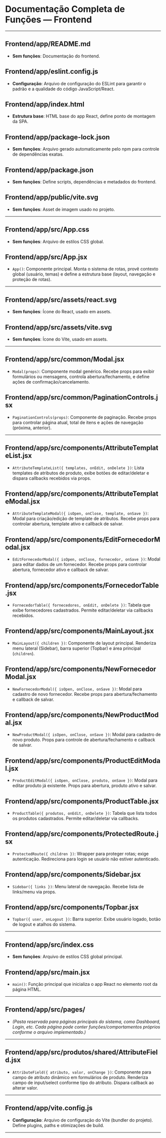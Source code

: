 # Documentação Completa de Funções — Frontend
---

## Frontend/app/README.md

* **Sem funções**: Documentação do frontend.

## Frontend/app/eslint.config.js

* **Configuração**: Arquivo de configuração do ESLint para garantir o padrão e a qualidade do código JavaScript/React.

## Frontend/app/index.html

* **Estrutura base**: HTML base do app React, define ponto de montagem da SPA.

## Frontend/app/package-lock.json

* **Sem funções**: Arquivo gerado automaticamente pelo npm para controle de dependências exatas.

## Frontend/app/package.json

* **Sem funções**: Define scripts, dependências e metadados do frontend.

## Frontend/app/public/vite.svg

* **Sem funções**: Asset de imagem usado no projeto.

---

## Frontend/app/src/App.css

* **Sem funções**: Arquivo de estilos CSS global.

## Frontend/app/src/App.jsx

* `App()`: Componente principal. Monta o sistema de rotas, provê contexto global (usuário, temas) e define a estrutura base (layout, navegação e proteção de rotas).

---

## Frontend/app/src/assets/react.svg

* **Sem funções**: Ícone do React, usado em assets.

## Frontend/app/src/assets/vite.svg

* **Sem funções**: Ícone do Vite, usado em assets.

---

## Frontend/app/src/common/Modal.jsx

* `Modal(props)`: Componente modal genérico. Recebe props para exibir formulários ou mensagens, controla abertura/fechamento, e define ações de confirmação/cancelamento.

## Frontend/app/src/common/PaginationControls.jsx

* `PaginationControls(props)`: Componente de paginação. Recebe props para controlar página atual, total de itens e ações de navegação (próxima, anterior).

---

## Frontend/app/src/components/AttributeTemplateList.jsx

* `AttributeTemplateList({ templates, onEdit, onDelete })`: Lista templates de atributos de produto, exibe botões de editar/deletar e dispara callbacks recebidos via props.

## Frontend/app/src/components/AttributeTemplateModal.jsx

* `AttributeTemplateModal({ isOpen, onClose, template, onSave })`: Modal para criação/edição de template de atributos. Recebe props para controlar abertura, template ativo e callback de salvar.

## Frontend/app/src/components/EditFornecedorModal.jsx

* `EditFornecedorModal({ isOpen, onClose, fornecedor, onSave })`: Modal para editar dados de um fornecedor. Recebe props para controlar abertura, fornecedor ativo e callback de salvar.

## Frontend/app/src/components/FornecedorTable.jsx

* `FornecedorTable({ fornecedores, onEdit, onDelete })`: Tabela que exibe fornecedores cadastrados. Permite editar/deletar via callbacks recebidos.

## Frontend/app/src/components/MainLayout.jsx

* `MainLayout({ children })`: Componente de layout principal. Renderiza menu lateral (Sidebar), barra superior (Topbar) e área principal (`children`).

## Frontend/app/src/components/NewFornecedorModal.jsx

* `NewFornecedorModal({ isOpen, onClose, onSave })`: Modal para cadastro de novo fornecedor. Recebe props para abertura/fechamento e callback de salvar.

## Frontend/app/src/components/NewProductModal.jsx

* `NewProductModal({ isOpen, onClose, onSave })`: Modal para cadastro de novo produto. Props para controle de abertura/fechamento e callback de salvar.

## Frontend/app/src/components/ProductEditModal.jsx

* `ProductEditModal({ isOpen, onClose, produto, onSave })`: Modal para editar produto já existente. Props para abertura, produto ativo e salvar.

## Frontend/app/src/components/ProductTable.jsx

* `ProductTable({ produtos, onEdit, onDelete })`: Tabela que lista todos os produtos cadastrados. Permite editar/deletar via callbacks.

## Frontend/app/src/components/ProtectedRoute.jsx

* `ProtectedRoute({ children })`: Wrapper para proteger rotas; exige autenticação. Redireciona para login se usuário não estiver autenticado.

## Frontend/app/src/components/Sidebar.jsx

* `Sidebar({ links })`: Menu lateral de navegação. Recebe lista de links/menu via props.

## Frontend/app/src/components/Topbar.jsx

* `Topbar({ user, onLogout })`: Barra superior. Exibe usuário logado, botão de logout e atalhos do sistema.

---



## Frontend/app/src/index.css

* **Sem funções**: Arquivo de estilos CSS global principal.

## Frontend/app/src/main.jsx

* `main()`: Função principal que inicializa o app React no elemento root da página HTML.

---

## Frontend/app/src/pages/

* *(Pasta reservada para páginas principais do sistema, como Dashboard, Login, etc. Cada página pode conter funções/comportamentos próprios conforme o arquivo implementado.)*

---

## Frontend/app/src/produtos/shared/AttributeField.jsx

* `AttributeField({ atributo, valor, onChange })`: Componente para campo de atributo dinâmico em formulários de produto. Renderiza campo de input/select conforme tipo do atributo. Dispara callback ao alterar valor.

---

## Frontend/app/vite.config.js

* **Configuração**: Arquivo de configuração do Vite (bundler do projeto). Define plugins, paths e otimizações de build.

---

